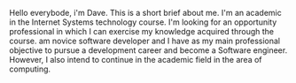 Hello everybode, i'm Dave. This is a short brief about me. I'm an academic in the Internet Systems technology course. I'm looking for an opportunity professional in which I can exercise my knowledge acquired through the course. am novice software developer and I have as my main professional objective to pursue a development career and become a Software engineer. However, I also intend to continue in the academic field in the area of computing.
